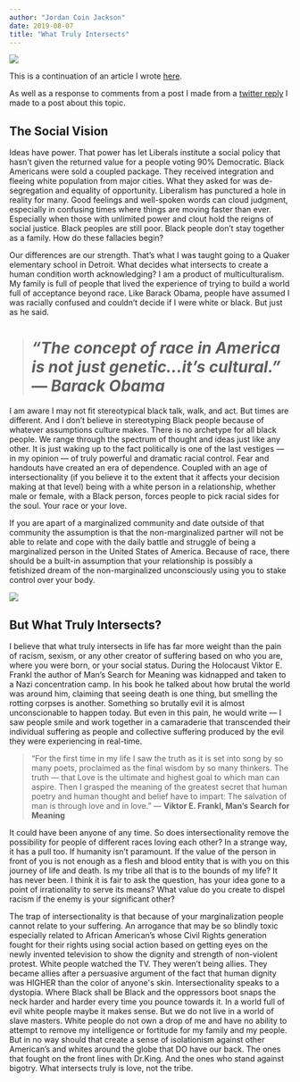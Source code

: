 ```yaml
---
author: "Jordan Coin Jackson"
date: 2019-08-07
title: "What Truly Intersects"
---
```


![](https://miro.medium.com/max/4800/1*KCBwzBezXbCcG-4idrqoZA.jpeg)

This is a continuation of an article I wrote [here](https://www.jordancoinjackson.com/blog/the-school-is-on-fire/).

As well as a response to comments from a post I made from a [twitter reply](https://twitter.com/jordanwcjackson/status/1112015673834778624?s=20) I made to a post about this topic.

## The Social Vision

Ideas have power. That power has let Liberals institute a social policy that hasn’t given the returned value for a people voting 90% Democratic. Black Americans were sold a coupled package. They received integration and fleeing white population from major cities. What they asked for was de-segregation and equality of opportunity. Liberalism has punctured a hole in reality for many. Good feelings and well-spoken words can cloud judgment, especially in confusing times where things are moving faster than ever. Especially when those with unlimited power and clout hold the reigns of social justice. Black peoples are still poor. Black people don’t stay together as a family. How do these fallacies begin?

Our differences are our strength. That’s what I was taught going to a Quaker elementary school in Detroit. What decides what intersects to create a human condition worth acknowledging? I am a product of multiculturalism. My family is full of people that lived the experience of trying to build a world full of acceptance beyond race. Like Barack Obama, people have assumed I was racially confused and couldn’t decide if I were white or black. But just as he said.
> # *“The concept of race in America is not just genetic…it’s cultural.” — Barack Obama*

I am aware I may not fit stereotypical black talk, walk, and act. But times are different. And I don’t believe in stereotyping Black people because of whatever assumptions culture makes. There is no archetype for all black people. We range through the spectrum of thought and ideas just like any other. It is just waking up to the fact politically is one of the last vestiges — in my opinion — of truly powerful and dramatic racial control. Fear and handouts have created an era of dependence. Coupled with an age of intersectionality (if you believe it to the extent that it affects your decision making at that level) being with a white person in a relationship, whether male or female, with a Black person, forces people to pick racial sides for the soul. Your race or your love.

If you are apart of a marginalized community and date outside of that community the assumption is that the non-marginalized partner will not be able to relate and cope with the daily battle and struggle of being a marginalized person in the United States of America. Because of race, there should be a built-in assumption that your relationship is possibly a fetishized dream of the non-marginalized unconsciously using you to stake control over your body.

![](https://cdn-images-1.medium.com/max/2000/1*ok5qOzGACZGOs4Y2rW3lnA.png)

## But What Truly Intersects?

I believe that what truly intersects in life has far more weight than the pain of racism, sexism, or any other creator of suffering based on who you are, where you were born, or your social status. During the Holocaust Viktor E. Frankl the author of Man’s Search for Meaning was kidnapped and taken to a Nazi concentration camp. In his book he talked about how brutal the world was around him, claiming that seeing death is one thing, but smelling the rotting corpses is another. Something so brutally evil it is almost unconscionable to happen today. But even in this pain, he would write — I saw people smile and work together in a camaraderie that transcended their individual suffering as people and collective suffering produced by the evil they were experiencing in real-time.
> “For the first time in my life I saw the truth as it is set into song by so many poets, proclaimed as the final wisdom by so many thinkers. The truth — that Love is the ultimate and highest goal to which man can aspire. Then I grasped the meaning of the greatest secret that human poetry and human thought and belief have to impart: The salvation of man is through love and in love.” — **Viktor E. Frankl, Man’s Search for Meaning**

It could have been anyone of any time. So does intersectionality remove the possibility for people of different races loving each other? In a strange way, it has a pull too. If humanity isn’t paramount. If the value of the person in front of you is not enough as a flesh and blood entity that is with you on this journey of life and death. Is my tribe all that is to the bounds of my life? It has never been. I think it is fair to ask the question, has your idea gone to a point of irrationality to serve its means? What value do you create to dispel racism if the enemy is your significant other?

The trap of intersectionality is that because of your marginalization people cannot relate to your suffering. An arrogance that may be so blindly toxic especially related to African American’s whose Civil Rights generation fought for their rights using social action based on getting eyes on the newly invented television to show the dignity and strength of non-violent protest. White people watched the TV. They weren’t being allies. They became allies after a persuasive argument of the fact that human dignity was HIGHER than the color of anyone's skin. Intersectionality speaks to a dystopia. Where Black shall be Black and the oppressors boot snaps the neck harder and harder every time you pounce towards it. In a world full of evil white people maybe it makes sense. But we do not live in a world of slave masters. White people do not own a drop of me and have no ability to attempt to remove my intelligence or fortitude for my family and my people. But in no way should that create a sense of isolationism against other American’s and whites around the globe that DO have our back. The ones that fought on the front lines with Dr.King. And the ones who stand against bigotry. What intersects truly is love, not the tribe.
